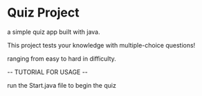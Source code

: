 ﻿# Quiz Project
a simple quiz app built with java.

This project tests your knowledge with multiple-choice questions!


ranging from easy to hard in difficulty.

-- TUTORIAL FOR USAGE --

run the Start.java file to begin the quiz
